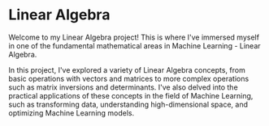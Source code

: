 # Linear Algebra

Welcome to my Linear Algebra project! This is where I've immersed myself in one of the fundamental mathematical areas in Machine Learning - Linear Algebra.

In this project, I've explored a variety of Linear Algebra concepts, from basic operations with vectors and matrices to more complex operations such as matrix inversions and determinants. I've also delved into the practical applications of these concepts in the field of Machine Learning, such as transforming data, understanding high-dimensional space, and optimizing Machine Learning models.
